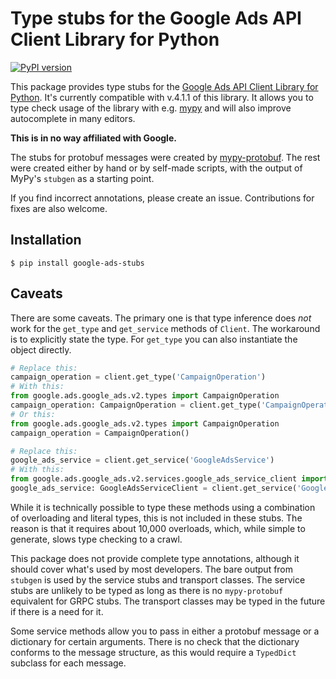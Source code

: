 # Type stubs for the Google Ads API Client Library for Python
[![PyPI version](https://badge.fury.io/py/google-ads-stubs.svg)](https://badge.fury.io/py/google-ads-stubs)

This package provides type stubs for the [Google Ads API Client Library for Python](https://github.com/googleads/google-ads-python). It's currently compatible with v.4.1.1 of this library. It allows you to type check usage of the library with e.g. [mypy](http://mypy-lang.org/) and will also improve autocomplete in many editors.

**This is in no way affiliated with Google.**

The stubs for protobuf messages were created by [mypy-protobuf](https://github.com/dropbox/mypy-protobuf).
The rest were created either by hand or by self-made scripts, with the output of MyPy's `stubgen` as
a starting point.

If you find incorrect annotations, please create an issue. Contributions for fixes are also welcome.

## Installation
```
$ pip install google-ads-stubs
```

## Caveats

There are some caveats. The primary one is that type inference does *not* work for the `get_type` and `get_service`
methods of `Client`. The workaround is to explicitly state the type. For `get_type` you can also instantiate 
the object directly.

```python
# Replace this:
campaign_operation = client.get_type('CampaignOperation')
# With this:
from google.ads.google_ads.v2.types import CampaignOperation
campaign_operation: CampaignOperation = client.get_type('CampaignOperation')
# Or this:
from google.ads.google_ads.v2.types import CampaignOperation
campaign_operation = CampaignOperation()

# Replace this:
google_ads_service = client.get_service('GoogleAdsService')
# With this:
from google.ads.google_ads.v2.services.google_ads_service_client import GoogleAdsServiceClient
google_ads_service: GoogleAdsServiceClient = client.get_service('GoogleAdsService')
```

While it is technically possible to type these methods using a combination of overloading and literal types,
this is not included in these stubs. The reason is that it requires about 10,000 overloads, which, while simple
to generate, slows type checking to a crawl.

This package does not provide complete type annotations, although it should cover what's used by most developers. 
The bare output from `stubgen` is used by the service stubs and transport classes.
The service stubs are unlikely to be typed as long as there is no `mypy-protobuf` equivalent
for GRPC stubs. The transport classes may be typed in the future if there is a need for it.

Some service methods allow you to pass in either a protobuf message or a dictionary for certain arguments.
There is no check that the dictionary conforms to the message structure, as this would require a `TypedDict` subclass
for each message. 
